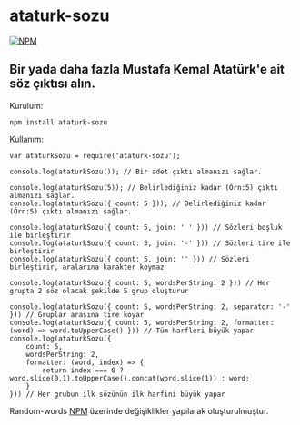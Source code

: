 # ataturk-sozu

[![NPM](https://img.shields.io/badge/NPM-red?logo=NPM&style=flat-square)](https://www.npmjs.com/package/ataturk-sozu)

## Bir yada daha fazla Mustafa Kemal Atatürk'e ait söz çıktısı alın.

Kurulum:

    npm install ataturk-sozu

Kullanım:

    var ataturkSozu = require('ataturk-sozu');

    console.log(ataturkSozu()); // Bir adet çıktı almanızı sağlar.

    console.log(ataturkSozu(5)); // Belirlediğiniz kadar (Örn:5) çıktı almanızı sağlar.
    console.log(ataturkSozu({ count: 5 })); // Belirlediğiniz kadar (Örn:5) çıktı almanızı sağlar.

    console.log(ataturkSozu({ count: 5, join: ' ' })) // Sözleri boşluk ile birleştirir
    console.log(ataturkSozu({ count: 5, join: '-' })) // Sözleri tire ile birleştirir
    console.log(ataturkSozu({ count: 5, join: '' })) // Sözleri birleştirir, aralarına karakter koymaz

    console.log(ataturkSozu({ count: 5, wordsPerString: 2 })) // Her grupta 2 söz olacak şekilde 5 grup oluşturur

    console.log(ataturkSozu({ count: 5, wordsPerString: 2, separator: '-' })) // Gruplar arasına tire koyar
    console.log(ataturkSozu({ count: 5, wordsPerString: 2, formatter: (word) => word.toUpperCase() })) // Tüm harfleri büyük yapar
    console.log(ataturkSozu({
        count: 5, 
        wordsPerString: 2, 
        formatter: (word, index) => {
            return index === 0 ? word.slice(0,1).toUpperCase().concat(word.slice(1)) : word;
        }
    })) // Her grubun ilk sözünün ilk harfini büyük yapar

Random-words [NPM](https://www.npmjs.com/package/random-words) üzerinde değişiklikler yapılarak oluşturulmuştur.
